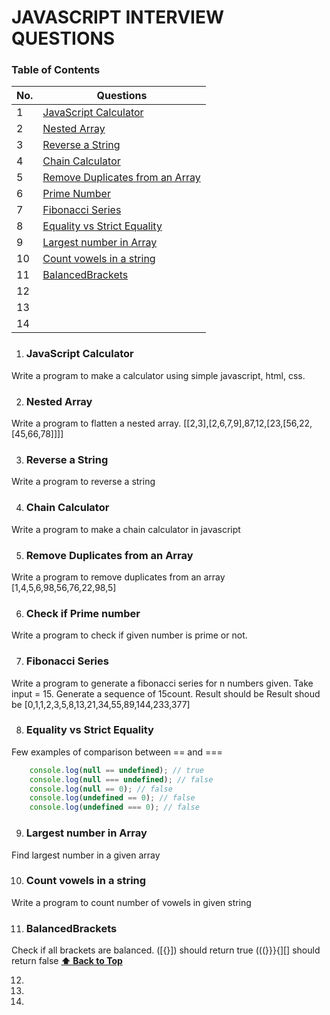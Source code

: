 # JAVASCRIPT INTERVIEW QUESTIONS 
### Table of Contents

| No. | Questions |
| --- | --------- |
| 1 | [JavaScript Calculator](#JavaScript-Calculator) |
| 2 | [Nested Array](#Nested-Array) |
| 3 | [Reverse a String](#Reverse-a-String) |
| 4 | [Chain Calculator](#Chain-Calculator) |
| 5 | [Remove Duplicates from an Array](#Remove-Duplicates-from-an-Array) |
| 6 | [Prime Number](#Prime-Number) |
| 7 | [Fibonacci Series](#Fibonacci-Series) |
| 8 | [Equality vs Strict Equality](#Equality-vs-Strict-Equality) |
| 9 | [Largest number in Array](#Largest-number-in-Array) |
| 10 | [Count vowels in a string](#Count-vowels-in-a-string) |
| 11 | [BalancedBrackets](#Balanced-Brackets) |
| 12 | [](#) |
| 13 | [](#) |
| 14 | [](#) |


1. ### JavaScript Calculator
Write a program to make a calculator using simple javascript, html, css.

2. ### Nested Array
Write a program to flatten a nested array.
[[2,3],[2,6,7,9],87,12,[23,[56,22,[45,66,78]]]]

3. ### Reverse a String
Write a program to reverse a string

4. ### Chain Calculator
Write a program to make a chain calculator in javascript

5. ### Remove Duplicates from an Array
Write a program to remove duplicates from an array 
[1,4,5,6,98,56,76,22,98,5]

6. ### Check if Prime number
Write a program to check if given number is prime or not.

7. ### Fibonacci Series
Write a program to generate a fibonacci series for n numbers given.
Take input = 15. Generate a sequence of 15count. Result should be Result shoud be [0,1,1,2,3,5,8,13,21,34,55,89,144,233,377]

8. ### Equality vs Strict Equality
Few examples of comparison between == and ===

```javascript
    console.log(null == undefined); // true
    console.log(null === undefined); // false
    console.log(null == 0); // false
    console.log(undefined == 0); // false
    console.log(undefined === 0); // false
```

9. ### Largest number in Array
Find largest number in a given array

10. ### Count vowels in a string
Write a program to count number of vowels in given string

11. ### BalancedBrackets
Check if all brackets are balanced.
([{}]) should return true
(((}}}{][] should return false
**[⬆ Back to Top](#table-of-contents)**

12.

13.

14.
